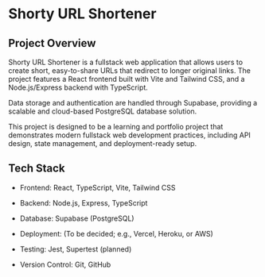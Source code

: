 # Shorty URL Shortener

## Project Overview

Shorty URL Shortener is a fullstack web application that allows users to create short, easy-to-share URLs that redirect to longer original links.
The project features a React frontend built with Vite and Tailwind CSS, and a Node.js/Express backend with TypeScript.

Data storage and authentication are handled through Supabase, providing a scalable and cloud-based PostgreSQL database solution.

This project is designed to be a learning and portfolio project that demonstrates modern fullstack web development practices, including API design, state management, and deployment-ready setup.

## Tech Stack

- Frontend: React, TypeScript, Vite, Tailwind CSS

- Backend: Node.js, Express, TypeScript

- Database: Supabase (PostgreSQL)

- Deployment: (To be decided; e.g., Vercel, Heroku, or AWS)

- Testing: Jest, Supertest (planned)

- Version Control: Git, GitHub
